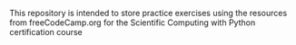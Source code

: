 This repository is intended to store practice exercises using the resources from freeCodeCamp.org for the Scientific Computing with Python certification course
